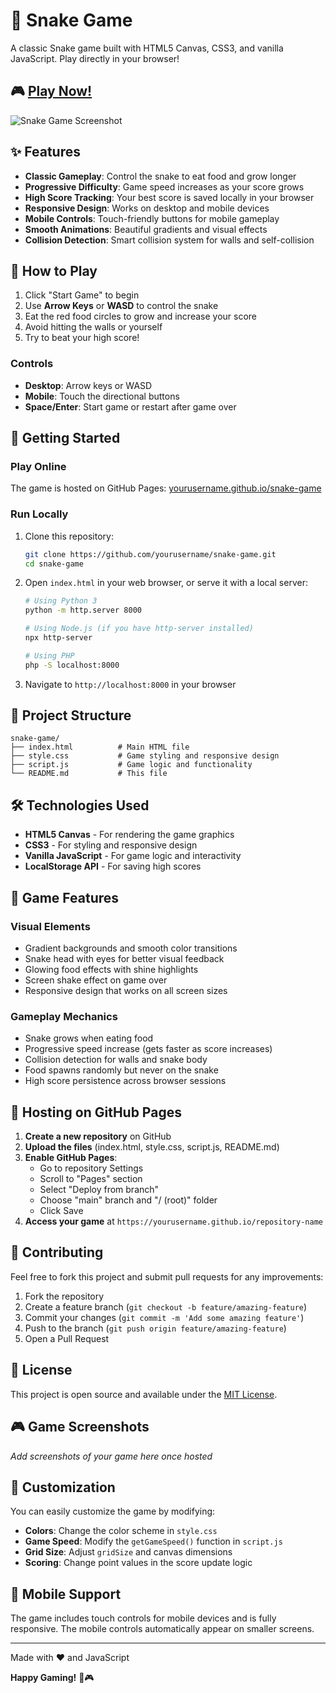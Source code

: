 # 🐍 Snake Game

A classic Snake game built with HTML5 Canvas, CSS3, and vanilla JavaScript. Play directly in your browser!

## 🎮 [Play Now!](https://yourusername.github.io/snake-game)

![Snake Game Screenshot](https://via.placeholder.com/600x400/667eea/ffffff?text=Snake+Game+Screenshot)

## ✨ Features

- **Classic Gameplay**: Control the snake to eat food and grow longer
- **Progressive Difficulty**: Game speed increases as your score grows
- **High Score Tracking**: Your best score is saved locally in your browser
- **Responsive Design**: Works on desktop and mobile devices
- **Mobile Controls**: Touch-friendly buttons for mobile gameplay
- **Smooth Animations**: Beautiful gradients and visual effects
- **Collision Detection**: Smart collision system for walls and self-collision

## 🎯 How to Play

1. Click "Start Game" to begin
2. Use **Arrow Keys** or **WASD** to control the snake
3. Eat the red food circles to grow and increase your score
4. Avoid hitting the walls or yourself
5. Try to beat your high score!

### Controls
- **Desktop**: Arrow keys or WASD
- **Mobile**: Touch the directional buttons
- **Space/Enter**: Start game or restart after game over

## 🚀 Getting Started

### Play Online
The game is hosted on GitHub Pages: [yourusername.github.io/snake-game](https://yourusername.github.io/snake-game)

### Run Locally
1. Clone this repository:
   ```bash
   git clone https://github.com/yourusername/snake-game.git
   cd snake-game
   ```

2. Open `index.html` in your web browser, or serve it with a local server:
   ```bash
   # Using Python 3
   python -m http.server 8000
   
   # Using Node.js (if you have http-server installed)
   npx http-server
   
   # Using PHP
   php -S localhost:8000
   ```

3. Navigate to `http://localhost:8000` in your browser

## 📁 Project Structure

```
snake-game/
├── index.html          # Main HTML file
├── style.css           # Game styling and responsive design
├── script.js           # Game logic and functionality
└── README.md           # This file
```

## 🛠️ Technologies Used

- **HTML5 Canvas** - For rendering the game graphics
- **CSS3** - For styling and responsive design
- **Vanilla JavaScript** - For game logic and interactivity
- **LocalStorage API** - For saving high scores

## 🎨 Game Features

### Visual Elements
- Gradient backgrounds and smooth color transitions
- Snake head with eyes for better visual feedback
- Glowing food effects with shine highlights
- Screen shake effect on game over
- Responsive design that works on all screen sizes

### Gameplay Mechanics
- Snake grows when eating food
- Progressive speed increase (gets faster as score increases)
- Collision detection for walls and snake body
- Food spawns randomly but never on the snake
- High score persistence across browser sessions

## 🚀 Hosting on GitHub Pages

1. **Create a new repository** on GitHub
2. **Upload the files** (index.html, style.css, script.js, README.md)
3. **Enable GitHub Pages**:
   - Go to repository Settings
   - Scroll to "Pages" section
   - Select "Deploy from branch"
   - Choose "main" branch and "/ (root)" folder
   - Click Save
4. **Access your game** at `https://yourusername.github.io/repository-name`

## 🤝 Contributing

Feel free to fork this project and submit pull requests for any improvements:

1. Fork the repository
2. Create a feature branch (`git checkout -b feature/amazing-feature`)
3. Commit your changes (`git commit -m 'Add some amazing feature'`)
4. Push to the branch (`git push origin feature/amazing-feature`)
5. Open a Pull Request

## 📝 License

This project is open source and available under the [MIT License](LICENSE).

## 🎮 Game Screenshots

*Add screenshots of your game here once hosted*

## 🔧 Customization

You can easily customize the game by modifying:

- **Colors**: Change the color scheme in `style.css`
- **Game Speed**: Modify the `getGameSpeed()` function in `script.js`
- **Grid Size**: Adjust `gridSize` and canvas dimensions
- **Scoring**: Change point values in the score update logic

## 📱 Mobile Support

The game includes touch controls for mobile devices and is fully responsive. The mobile controls automatically appear on smaller screens.

---

Made with ❤️ and JavaScript

**Happy Gaming!** 🐍🎮
